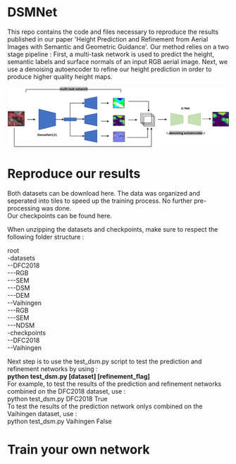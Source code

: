 # DSMNet
This repo contains the code and files necessary to reproduce the results published in our paper 'Height Prediction and Refinement from Aerial Images with Semantic and Geometric Guidance'. Our method relies on a two stage pipeline : First, a multi-task network is used to predict the height, semantic labels and surface normals of an input RGB aerial image. Next, we use a denoising autoencoder to refine our height prediction in order to produce higher quality height maps.

![GitHub Logo](/images/fullnet.png)

# Reproduce our results
Both datasets can be download here. The data was organized and seperated into tiles to speed up the training process. No further pre-processing was done.  
Our checkpoints can be found here.  

When unzipping the datasets and checkpoints, make sure to respect the following folder structure :  
  
root  
-datasets  
--DFC2018  
---RGB  
---SEM  
---DSM  
---DEM  
--Vaihingen  
---RGB  
---SEM  
---NDSM  
-checkpoints  
--DFC2018  
--Vaihingen  

Next step is to use the test_dsm.py script to test the prediction and refinement networks by using :  
**python test_dsm.py [dataset] [refinement_flag]**  
For example, to test the results of the prediction and refinement networks combined on the DFC2018 dataset, use :  
python test_dsm.py DFC2018 True  
To test the results of the prediction network onlys combined on the Vaihingen dataset, use :  
python test_dsm.py Vaihingen False  

# Train your own network


